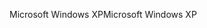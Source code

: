 <span data-ttu-id="111c3-101">Microsoft Windows XP</span><span class="sxs-lookup"><span data-stu-id="111c3-101">Microsoft Windows XP</span></span>